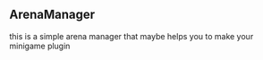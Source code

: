 ## ArenaManager
this is a simple arena manager that maybe helps you to make your minigame plugin<br>

